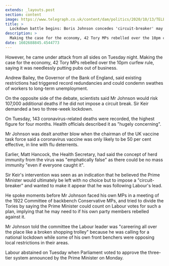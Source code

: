 ```yaml
--- 
extends: _layouts.post 
section: content 
image: https://www.telegraph.co.uk/content/dam/politics/2020/10/13/TELEMMGLPICT000241808240_trans_NvBQzQNjv4Bq7HGYtI19vqqsFW2UQw4vpCPeTtAIhQM5bNVjTNJizZE.jpeg?impolicy=logo-overlay 
title: > 
  Lockdown battle begins: Boris Johnson concedes 'circuit-breaker' may be necessary if tiers fail 
description: > 
  Making the case for the economy, 42 Tory MPs rebelled over the 10pm curfew rule, saying it was needlessly putting pubs out of business.On the opposite side of the debate, scientists said Mr Johnson would risk 107,000 additional deaths if he did not impose a circuit break.Mr Johnson was dealt another blow when the chairman of the UK vaccine task force said a coronavirus vaccine was only likely to be 50 per cent effective, in line with flu deterrents.Sir Keir's intervention was seen as an indication that he believed the Prime Minister would ultimately be left with no choice but to impose a "circuit-breaker" and wanted to make it appear that he was following Labour's lead.Labour abstained on Tuesday when Parliament voted to approve the three-tier system announced by the Prime Minister on Monday. 
date: 1602688845.4544773 
--- 
```

However, he came under attack from all sides on Tuesday night. Making the case for the economy, 42 Tory MPs rebelled over the 10pm curfew rule, saying it was needlessly putting pubs out of business.

Andrew Bailey, the Governor of the Bank of England, said existing restrictions had triggered record redundancies and could condemn swathes of workers to long-term unemployment.

On the opposite side of the debate, scientists said Mr Johnson would risk 107,000 additional deaths if he did not impose a circuit break. Sir Keir demanded a two to three-week lockdown.

On Tuesday, 143 coronavirus-related deaths were recorded, the highest figure for four months. Health officials described it as "hugely concerning".

Mr Johnson was dealt another blow when the chairman of the UK vaccine task force said a coronavirus vaccine was only likely to be 50 per cent effective, in line with flu deterrents.

Earlier, Matt Hancock, the Health Secretary, had said the concept of herd immunity from the virus was "emphatically false" as there could be no mass immunity "even if everyone caught it".

Sir Keir's intervention was seen as an indication that he believed the Prime Minister would ultimately be left with no choice but to impose a "circuit-breaker" and wanted to make it appear that he was following Labour's lead.

He spoke moments before Mr Johnson faced his own MPs in a meeting of the 1922 Committee of backbench Conservative MPs, and tried to divide the Tories by saying the Prime Minister could count on Labour votes for such a plan, implying that he may need to if his own party members rebelled against it.

Mr Johnson told the committee the Labour leader was "careering all over the place like a broken shopping trolley" because he was calling for a national lockdown while some of his own front benchers were opposing local restrictions in their areas.

Labour abstained on Tuesday when Parliament voted to approve the three-tier system announced by the Prime Minister on Monday.